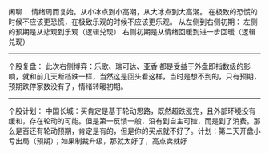 闲聊：
情绪周而复始。从小冰点到小高潮，从大冰点到大高潮。
在极致的恐慌的时候不应该更恐慌，在极致乐观的时候不应该更乐观。
从左侧到右侧初期：
左侧的预期是从悲观到乐观（逻辑兑现）
右侧初期是从情绪回暖到进一步回暖（逻辑兑现）

---
个股复盘：
此次右侧博弈：乐歌、瑞可达、亚香 都是受益于外盘即指数级的影响，就和前几天断档跌一样，当然这是回头看这样，当时是想不到的，只有预期，预期跌停家数没有了，情绪转暖初期。

---

个股计划：
中国长城：买肯定是基于轮动思路，既然超跌涨完，且外部环境没有缓和，存在轮动的可能。但是第一反馈一般，没有到自主可控，而是到了消费。那么是否还有轮动预期，肯定是有的，但是你的买点就不好了。计划：第二天开盘小亏出局（预期）；如果制裁升级，那就太好了，高点卖就好
